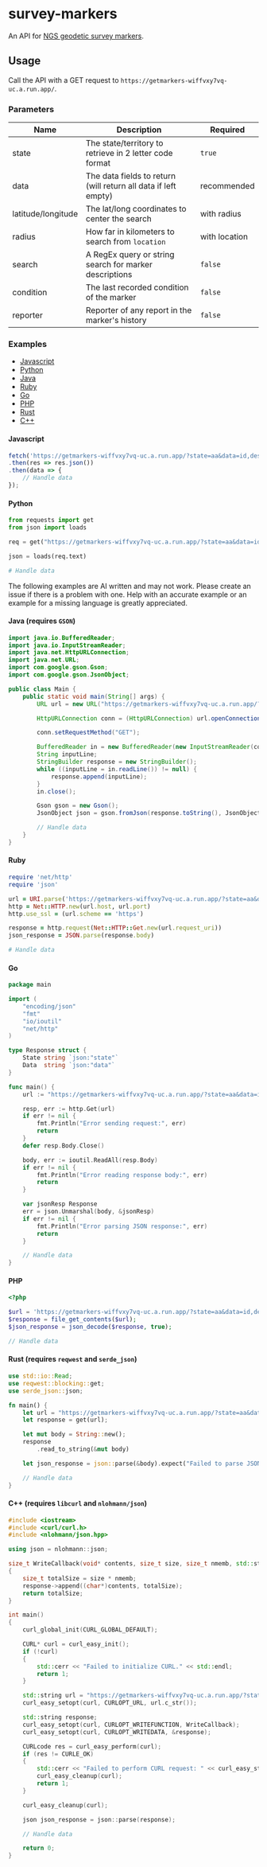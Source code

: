 # survey-markers

An API for [NGS geodetic survey markers](https://geodesy.noaa.gov/datasheets/).

## Usage

Call the API with a GET request to `https://getmarkers-wiffvxy7vq-uc.a.run.app/`.

### Parameters

| Name | Description | Required |
| ---- | ----------- | -------- |
| state | The state/territory to retrieve in 2 letter code format | `true` |
| data | The data fields to return (will return all data if left empty) | recommended |
| latitude/longitude | The lat/long coordinates to center the search | with radius |
| radius | How far in kilometers to search from `location` | with location |
| search | A RegEx query or string search for marker descriptions | `false` |
| condition | The last recorded condition of the marker | `false` |
| reporter | Reporter of any report in the marker's history | `false` |

### Examples

- [Javascript](#javascript)
- [Python](#python)
- [Java](#java)
- [Ruby](#ruby)
- [Go](#go)
- [PHP](#php)
- [Rust](#rust)
- [C++](#c++)

#### Javascript
```javascript
fetch('https://getmarkers-wiffvxy7vq-uc.a.run.app/?state=aa&data=id,description')
.then(res => res.json())
.then(data => {
    // Handle data
});
```
#### Python
```python
from requests import get
from json import loads

req = get("https://getmarkers-wiffvxy7vq-uc.a.run.app/?state=aa&data=id,description")

json = loads(req.text)

# Handle data
```
The following examples are AI written and may not work. Please create an issue if there is a problem with one. Help with an accurate example or an example for a missing language is greatly appreciated.
#### Java (requires `GSON`)
```java
import java.io.BufferedReader;
import java.io.InputStreamReader;
import java.net.HttpURLConnection;
import java.net.URL;
import com.google.gson.Gson;
import com.google.gson.JsonObject;

public class Main {
    public static void main(String[] args) {
        URL url = new URL("https://getmarkers-wiffvxy7vq-uc.a.run.app/?state=aa&data=id,description");

        HttpURLConnection conn = (HttpURLConnection) url.openConnection();

        conn.setRequestMethod("GET");

        BufferedReader in = new BufferedReader(new InputStreamReader(conn.getInputStream()));
        String inputLine;
        StringBuilder response = new StringBuilder();
        while ((inputLine = in.readLine()) != null) {
            response.append(inputLine);
        }
        in.close();

        Gson gson = new Gson();
        JsonObject json = gson.fromJson(response.toString(), JsonObject.class);

        // Handle data
    }
}
```
#### Ruby
```ruby 
require 'net/http'
require 'json'

url = URI.parse('https://getmarkers-wiffvxy7vq-uc.a.run.app/?state=aa&data=id,description')
http = Net::HTTP.new(url.host, url.port)
http.use_ssl = (url.scheme == 'https')

response = http.request(Net::HTTP::Get.new(url.request_uri))
json_response = JSON.parse(response.body)

# Handle data
```
#### Go
```go
package main

import (
	"encoding/json"
	"fmt"
	"io/ioutil"
	"net/http"
)

type Response struct {
	State string `json:"state"`
	Data  string `json:"data"`
}

func main() {
	url := "https://getmarkers-wiffvxy7vq-uc.a.run.app/?state=aa&data=id,description"

	resp, err := http.Get(url)
	if err != nil {
		fmt.Println("Error sending request:", err)
		return
	}
	defer resp.Body.Close()

	body, err := ioutil.ReadAll(resp.Body)
	if err != nil {
		fmt.Println("Error reading response body:", err)
		return
	}

	var jsonResp Response
	err = json.Unmarshal(body, &jsonResp)
	if err != nil {
		fmt.Println("Error parsing JSON response:", err)
		return
	}

	// Handle data
}
```
#### PHP
```php
<?php

$url = 'https://getmarkers-wiffvxy7vq-uc.a.run.app/?state=aa&data=id,description';
$response = file_get_contents($url);
$json_response = json_decode($response, true);

// Handle data
```
#### Rust (requires `reqwest` and `serde_json`)
```rust
use std::io::Read;
use reqwest::blocking::get;
use serde_json::json;

fn main() {
    let url = "https://getmarkers-wiffvxy7vq-uc.a.run.app/?state=aa&data=id,description";
    let response = get(url);

    let mut body = String::new();
    response
        .read_to_string(&mut body)

    let json_response = json::parse(&body).expect("Failed to parse JSON response");

    // Handle data
}
```
#### C++ (requires `libcurl` and `nlohmann/json`)
```c++
#include <iostream>
#include <curl/curl.h>
#include <nlohmann/json.hpp>

using json = nlohmann::json;

size_t WriteCallback(void* contents, size_t size, size_t nmemb, std::string* response)
{
    size_t totalSize = size * nmemb;
    response->append((char*)contents, totalSize);
    return totalSize;
}

int main()
{
    curl_global_init(CURL_GLOBAL_DEFAULT);

    CURL* curl = curl_easy_init();
    if (!curl)
    {
        std::cerr << "Failed to initialize CURL." << std::endl;
        return 1;
    }

    std::string url = "https://getmarkers-wiffvxy7vq-uc.a.run.app/?state=aa&data=id,description";
    curl_easy_setopt(curl, CURLOPT_URL, url.c_str());

    std::string response;
    curl_easy_setopt(curl, CURLOPT_WRITEFUNCTION, WriteCallback);
    curl_easy_setopt(curl, CURLOPT_WRITEDATA, &response);

    CURLcode res = curl_easy_perform(curl);
    if (res != CURLE_OK)
    {
        std::cerr << "Failed to perform CURL request: " << curl_easy_strerror(res) << std::endl;
        curl_easy_cleanup(curl);
        return 1;
    }

    curl_easy_cleanup(curl);

    json json_response = json::parse(response);

    // Handle data

    return 0;
}
```
